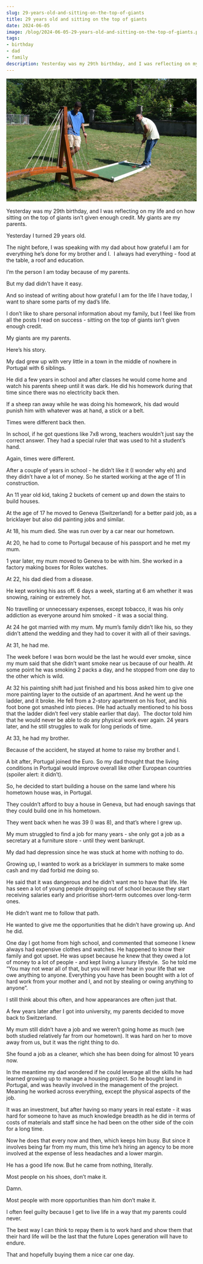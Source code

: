 ```yaml
---
slug: 29-years-old-and-sitting-on-the-top-of-giants
title: 29 years old and sitting on the top of giants
date: 2024-06-05
image: /blog/2024-06-05-29-years-old-and-sitting-on-the-top-of-giants.png
tags:
- birthday
- dad
- family
description: Yesterday was my 29th birthday, and I was reflecting on my life and on how sitting on the top of giants isn’t given enough credit. My giants are my parents.
---
```




<p align="center">
    <img width="600" src="/blog/2024-06-05-29-years-old-and-sitting-on-the-top-of-giants.png"/>
</p>

Yesterday was my 29th birthday, and I was reflecting on my life and on how sitting on the top of giants isn’t given enough credit. My giants are my parents.

<!-- truncate -->

<div style={{borderTop: '1px solid #0088CC', margin: '1.5em 0'}} />

Yesterday I turned 29 years old.

The night before, I was speaking with my dad about how grateful I am for everything he’s done for my brother and I.  I always had everything - food at the table, a roof and education.

I’m the person I am today because of my parents.

But my dad didn’t have it easy.

And so instead of writing about how grateful I am for the life I have today, I want to share some parts of my dad’s life.

I don’t like to share personal information about my family, but I feel like from all the posts I read on success - sitting on the top of giants isn’t given enough credit.

My giants are my parents.

Here’s his story.

My dad grew up with very little in a town in the middle of nowhere in Portugal with 6 siblings.

He did a few years in school and after classes he would come home and watch his parents sheep until it was dark. He did his homework during that time since there was no electricity back then.

If a sheep ran away while he was doing his homework, his dad would punish him with whatever was at hand, a stick or a belt.

Times were different back then.

In school, if he got questions like 7x8 wrong, teachers wouldn’t just say the correct answer. They had a special ruler that was used to hit a student’s hand.

Again, times were different.

After a couple of years in school - he didn’t like it (I wonder why eh) and they didn’t have a lot of money. So he started working at the age of 11 in construction.

An 11 year old kid, taking 2 buckets of cement up and down the stairs to build houses.

At the age of 17 he moved to Geneva (Switzerland) for a better paid job, as a bricklayer but also did painting jobs and similar.

At 18, his mum died.  She was run over by a car near our hometown.

At 20, he had to come to Portugal because of his passport and he met my mum.

1 year later, my mum moved to Geneva to be with him. She worked in a factory making boxes for Rolex watches.

At 22, his dad died from a disease.

He kept working his ass off. 6 days a week, starting at 6 am whether it was snowing, raining or extremely hot.

No travelling or unnecessary expenses, except tobacco, it was his only addiction as everyone around him smoked - it was a social thing.

At 24 he got married with my mum. My mum’s family didn’t like his, so they didn’t attend the wedding and they had to cover it with all of their savings.

At 31, he had me.

The week before I was born would be the last he would ever smoke, since my mum said that she didn’t want smoke near us because of our health. At some point he was smoking 2 packs a day, and he stopped from one day to the other which is wild.

At 32 his painting shift had just finished and his boss asked him to give one more painting layer to the outside of an apartment. And he went up the ladder, and it broke. He fell from a 2-story apartment on his foot, and his foot bone got smashed into pieces. (He had actually mentioned to his boss that the ladder didn’t feel very stable earlier that day).
 The doctor told him that he would never be able to do any physical work ever again. 24 years later, and he still struggles to walk for long periods of time.

At 33, he had my brother.

Because of the accident, he stayed at home to raise my brother and I.

A bit after, Portugal joined the Euro. So my dad thought that the living conditions in Portugal would improve overall like other European countries (spoiler alert: it didn’t).

So, he decided to start building a house on the same land where his hometown house was, in Portugal.

They couldn’t afford to buy a house in Geneva, but had enough savings that they could build one in his hometown.

They went back when he was 39 (I was 8), and that’s where I grew up.

My mum struggled to find a job for many years - she only got a job as a secretary at a furniture store - until they went bankrupt.

My dad had depression since he was stuck at home with nothing to do.

Growing up, I wanted to work as a bricklayer in summers to make some cash and my dad forbid me doing so.

He said that it was dangerous and he didn’t want me to have that life. He has seen a lot of young people dropping out of school because they start receiving salaries early and prioritise short-term outcomes over long-term ones.

He didn’t want me to follow that path.

He wanted to give me the opportunities that he didn’t have growing up. And he did.

One day I got home from high school, and commented that someone I knew always had expensive clothes and watches. He happened to know their family and got upset. He was upset because he knew that they owed a lot of money to a lot of people - and kept living a luxury lifestyle.
 So he told me “You may not wear all of that, but you will never hear in your life that we owe anything to anyone. Everything you have has been bought with a lot of hard work from your mother and I, and not by stealing or owing anything to anyone”.

I still think about this often, and how appearances are often just that. 

A few years later after I got into university, my parents decided to move back to Switzerland.

My mum still didn’t have a job and we weren’t going home as much (we both studied relatively far from our hometown). It was hard on her to move away from us, but it was the right thing to do.

She found a job as a cleaner, which she has been doing for almost 10 years now.

In the meantime my dad wondered if he could leverage all the skills he had learned growing up to manage a housing project. So he bought land in Portugal, and was heavily involved in the management of the project. Meaning he worked across everything, except the physical aspects of the job.

It was an investment, but after having so many years in real estate - it was hard for someone to have as much knowledge breadth as he did in terms of costs of materials and staff since he had been on the other side of the coin for a long time. 

Now he does that every now and then, which keeps him busy. But since it involves being far from my mum, this time he’s hiring an agency to be more involved at the expense of less headaches and a lower margin.

He has a good life now. But he came from nothing, literally.

Most people on his shoes, don’t make it.

Damn.

Most people with more opportunities than him don’t make it.

I often feel guilty because I get to live life in a way that my parents could never.

The best way I can think to repay them is to work hard and show them that their hard life will be the last that the future Lopes generation will have to endure.

That and hopefully buying them a nice car one day.

